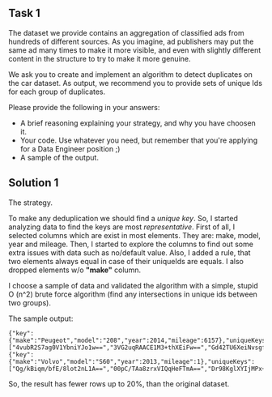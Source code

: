 
## Task 1

The dataset we provide contains an aggregation of classified ads from hundreds of different sources. As you imagine, ad publishers may put the same ad many times to make it more visible, and even with slightly different content in the structure to try to make it more genuine.

We ask you to create and implement an algorithm to detect duplicates on the car dataset. As output, we recommend you to provide sets of unique Ids for each group of duplicates.

Please provide the following in your answers:

* A brief reasoning explaining your strategy, and why you have choosen it.
* Your code. Use whatever you need, but remember that you're applying for a Data Engineer position ;)
* A sample of the output.

## Solution 1

The strategy. 

To make any deduplication we should find a _unique key_.
So, I started analyzing data to find the keys are most _representative_.
First of all, I selected columns which are exist in most elements. They are: make, model, year and mileage.
Then, I started to explore the columns to find out some extra issues with data such as no/default value. Also, I added a rule, that two elements always equal in case of their uniqueIds are equals.
I also dropped elements w/o **"make"** column.

I choose a sample of data and validated the algorithm with a simple, stupid O (n^2) brute force algorithm (find any intersections in unique ids between two groups).

The sample output:

```
{"key":{"make":"Peugeot","model":"208","year":2014,"mileage":6157},"uniqueKeys":["4vubR2S7ag0V1YbniYJo1w==","3VG2uqRAACE1M3+thXEiFw==","Gd42TU6XeiNvsgfwVkcsWQ=="]}
{"key":{"make":"Volvo","model":"S60","year":2013,"mileage":1},"uniqueKeys":["Qg/kBiqm/bfE/8lot2nL1A==","00pC/TAa8zrxVIQqHeFTmA==","Dr98KglXYIjMPx+JUEXMEw=="]}
```

So, the result has fewer rows up to 20%, than the original dataset. 

